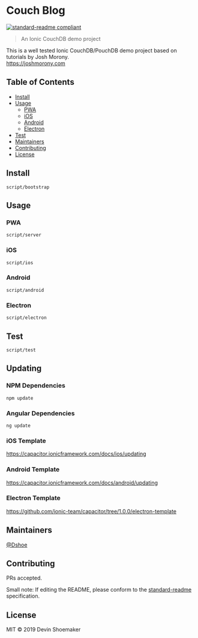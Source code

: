 # Couch Blog

[![standard-readme compliant](https://img.shields.io/badge/standard--readme-OK-green.svg?style=flat-square)](https://github.com/RichardLitt/standard-readme)

> An Ionic CouchDB demo project

This is a well tested Ionic CouchDB/PouchDB demo project based on tutorials by Josh Morony.  
https://joshmorony.com

## Table of Contents

- [Install](#install)
- [Usage](#usage)
    - [PWA](#pwa)
    - [iOS](#ios)
    - [Android](#android)
    - [Electron](#electron)
- [Test](#test)
- [Maintainers](#maintainers)
- [Contributing](#contributing)
- [License](#license)

## Install

```
script/bootstrap
```

## Usage

### PWA

```
script/server
```

### iOS

```
script/ios
```

### Android

```
script/android
```

### Electron

```
script/electron
```

## Test

```
script/test
```

## Updating

### NPM Dependencies

```
npm update
```

### Angular Dependencies

```
ng update
```

### iOS Template

https://capacitor.ionicframework.com/docs/ios/updating

### Android Template

https://capacitor.ionicframework.com/docs/android/updating

### Electron Template

https://github.com/ionic-team/capacitor/tree/1.0.0/electron-template

## Maintainers

[@Dshoe](https://github.com/Dshoe)

## Contributing

PRs accepted.

Small note: If editing the README, please conform to the [standard-readme](https://github.com/RichardLitt/standard-readme) specification.

## License

MIT © 2019 Devin Shoemaker
